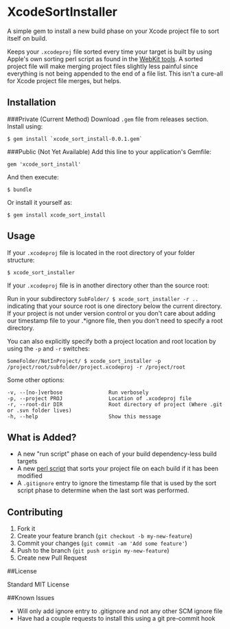 # XcodeSortInstaller

A simple gem to install a new build phase on your Xcode project file to sort itself on build.

Keeps your `.xcodeproj` file sorted every time your target is built by using Apple's own sorting perl script as found in the [WebKit tools](https://github.com/adobe/webkit/blob/master/Tools/Scripts/sort-Xcode-project-file). A sorted project file will make merging project files slightly less painful since everything is not being appended to the end of a file list. This isn't a cure-all for Xcode project file merges, but helps.

## Installation

###Private (Current Method)
Download `.gem` file from releases section. Install using:

    $ gem install `xcode_sort_install-0.0.1.gem`

###Public (Not Yet Available)
Add this line to your application's Gemfile:

    gem 'xcode_sort_install'

And then execute:

    $ bundle

Or install it yourself as:

    $ gem install xcode_sort_install

## Usage

If your `.xcodeproj` file is located in the root directory of your folder structure:

    $ xcode_sort_installer

If your `.xcodeproj` file is in another directory other than the source root:

Run in your subdirectory `SubFolder/ $ xcode_sort_installer -r ..` indicating that your source root is one directory below the current directory. If your project is not under version control or you don't care about adding our timestamp file to your .*ignore file, then you don't need to specify a root directory.

You can also explicitly specify both a project location and root location by using the `-p` and `-r` switches:

    SomeFolder/NotInProject/ $ xcode_sort_installer -p /project/root/subfolder/project.xcodeproj -r /project/root

Some other options:

``` lang:shell
-v, --[no-]verbose               Run verbosely
-p, --project PROJ               Location of .xcodeproj file
-r, --root-dir DIR               Root directory of project (Where .git or .svn folder lives)
-h, --help                       Show this message
```

## What is Added?
- A new "run script" phase on each of your build dependency-less build targets
- A new [perl script](https://github.com/adobe/webkit/blob/master/Tools/Scripts/sort-Xcode-project-file) that sorts your project file on each build if it has been modified
- A `.gitignore` entry to ignore the timestamp file that is used by the sort script phase to determine when the last sort was performed.

## Contributing

1. Fork it
2. Create your feature branch (`git checkout -b my-new-feature`)
3. Commit your changes (`git commit -am 'Add some feature'`)
4. Push to the branch (`git push origin my-new-feature`)
5. Create new Pull Request

##License

Standard MIT License

##Known Issues
- Will only add ignore entry to .gitignore and not any other SCM ignore file
- Have had a couple requests to install this using a git pre-commit hook
